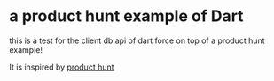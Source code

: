 a product hunt example of Dart
================

this is a test for the client db api of dart force on top of a product hunt example!

It is inspired by [product hunt](http://www.producthunt.com/)
